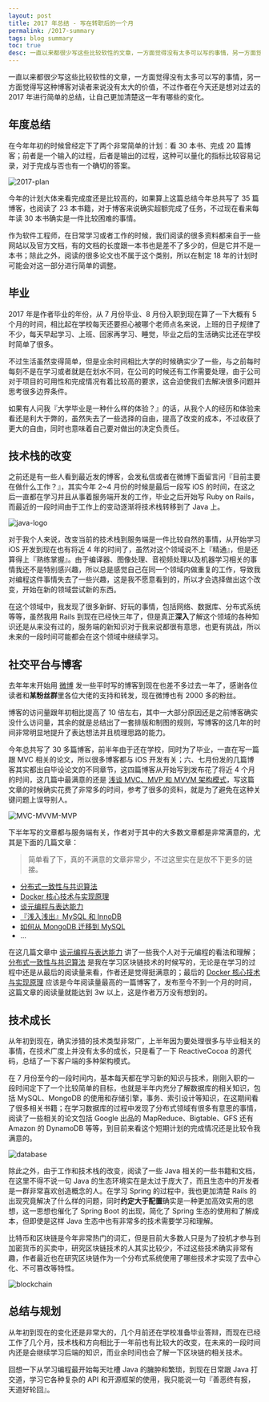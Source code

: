 ```yaml
---
layout: post
title: 2017 年总结 - 写在转职后的一个月
permalink: /2017-summary
tags: blog summary
toc: true
desc: 一直以来都很少写这些比较软性的文章，一方面觉得没有太多可以写的事情，另一方面觉得写这种博客对读者来说没有太大的价值，不过作者在今天还是想对过去的 2017 年进行简单的总结，让自己更加清楚这一年有哪些的变化。在今年年初的时候曾经定下了两个非常简单的计划：看 30 本书、完成 20 篇博客；前者是一个输入的过程，后者是输出的过程，而这种可以量化的指标比较容易记录，对于完成与否也有一个确切的答案。
---
```


一直以来都很少写这些比较软性的文章，一方面觉得没有太多可以写的事情，另一方面觉得写这种博客对读者来说没有太大的价值，不过作者在今天还是想对过去的 2017 年进行简单的总结，让自己更加清楚这一年有哪些的变化。

## 年度总结

在今年年初的时候曾经定下了两个非常简单的计划：看 30 本书、完成 20 篇博客；前者是一个输入的过程，后者是输出的过程，这种可以量化的指标比较容易记录，对于完成与否也有一个确切的答案。

![2017-plan](https://img.draveness.me/2017-12-27-2017-plan.png)

今年的计划大体来看完成度还是比较高的，如果算上这篇总结今年总共写了 35 篇博客，也阅读了 23 本书籍，对于博客来说确实超额完成了任务，不过现在看来每年读 30 本书确实是一件比较困难的事情。

作为软件工程师，在日常学习或者工作的时候，我们阅读的很多资料都来自于一些网站以及官方文档，有的文档的长度跟一本书也是差不了多少的，但是它并不是一本书；除此之外，阅读的很多论文也不属于这个类别，所以在制定 18 年的计划时可能会对这一部分进行简单的调整。

## 毕业

2017 年是作者毕业的年份，从 7 月份毕业、8 月份入职到现在算了一下大概有 5 个月的时间，相比起在学校每天还要担心被哪个老师点名来说，上班的日子规律了不少，每天早起学习、上班、回家再学习、睡觉，毕业之后的生活确实比还在学校时简单了很多。

不过生活虽然变得简单，但是业余时间相比大学的时候确实少了一些，与之前每时每刻不是在学习或者就是在划水不同，在公司的时候还有工作需要处理，由于公司对于项目的可用性和完成情况有着比较高的要求，这会迫使我们去解决很多问题并思考很多边界条件。

如果有人问我『大学毕业是一种什么样的体验？』的话，从我个人的经历和体验来看还是利大于弊的，虽然失去了一些选择的自由，提高了改变的成本，不过收获了更大的自由，同时也意味着自己要对做出的决定负责任。

## 技术栈的改变

之前还是有一些人看到最近发的博客，会发私信或者在微博下面留言问『目前主要在做什么工作？』，其实今年 2~4 月份的时候是最后一段写 iOS 的时间，在这之后一直都在学习并且从事着服务端开发的工作，毕业之后开始写 Ruby on Rails，而最近的一段时间由于工作上的变动逐渐将技术栈转移到了 Java 上。

![java-logo](https://img.draveness.me/2017-12-27-java-logo.png)

对于我个人来说，改变当前的技术栈到服务端是一件比较自然的事情，从开始学习 iOS 开发到现在也有将近 4 年的时间了，虽然对这个领域说不上『精通』，但是还算得上『熟练掌握』。由于编译器、图像处理、音视频处理以及机器学习相关的事情我还不是特别感兴趣，所以总是感觉自己在同一个领域内做重复的工作，导致我对编程这件事情失去了一些兴趣，这是我不愿意看到的，所以才会选择做出这个改变，开始在新的领域尝试新的东西。

在这个领域中，我发现了很多新鲜、好玩的事情，包括网络、数据库、分布式系统等等，虽然我用 Rails 到现在已经快三年了，但是真正**深入**了解这个领域的各种知识还是从来没有过的，服务端的新知识对于我来说都很有意思，也更有挑战，所以未来的一段时间可能都会在这个领域中继续学习。

## 社交平台与博客

去年年末开始用 [微博](https://weibo.com/u/5123574960) 发一些平时写的博客到现在也差不多过去一年了，感谢各位读者和**某粉丝群**里各位大佬的支持和转发，现在微博也有 2000 多的粉丝。

博客的访问量跟年初相比提高了 10 倍左右，其中一大部分原因还是之前博客确实没什么访问量，其余的就是总结出了一套排版和制图的规则，写博客的这几年的时间非常明显地提升了表达想法并且梳理思路的能力。

今年总共写了 30 多篇博客，前半年由于还在学校，同时为了毕业，一直在写一篇跟 MVC 相关的论文，所以很多博客都与 iOS 开发有关；六、七月份发的几篇博客其实都出自毕设论文的不同章节，这四篇博客从开始写到发布花了将近 4 个月的时间，这几篇中最满意的还是 [浅谈 MVC、MVP 和 MVVM 架构模式](https://draveness.me/mvx)，写这篇文章的时候确实花费了非常多的时间，参考了很多的资料，就是为了避免在这种关键问题上误导别人。

![MVC-MVVM-MVP](https://img.draveness.me/2017-12-27-MVC-MVVM-MVP.jpg)

下半年写的文章都与服务端有关，作者对于其中的大多数文章都是非常满意的，尤其是下面的几篇文章：

> 简单看了下，真的不满意的文章非常少，不过这里实在是放不下更多的链接。

+ [分布式一致性与共识算法](https://draveness.me/consensus)
+ [Docker 核心技术与实现原理](https://draveness.me/docker)
+ [谈元编程与表达能力](https://draveness.me/metaprogramming)
+ [『浅入浅出』MySQL 和 InnoDB](https://draveness.me/mysql-innodb)
+ [如何从 MongoDB 迁移到 MySQL](https://draveness.me/mongodb-to-mysql)
+ ...

在这几篇文章中 [谈元编程与表达能力](https://draveness.me/metaprogramming) 讲了一些我个人对于元编程的看法和理解；[分布式一致性与共识算法](https://draveness.me/consensus) 是我在学习区块链技术的时候写的，无论是在学习的过程中还是从最后的阅读量来看，作者还是觉得挺满意的；最后的 [Docker 核心技术与实现原理](https://draveness.me/docker) 应该是今年阅读量最高的一篇博客了，发布至今不到一个月的时间，这篇文章的阅读量就能达到 3w 以上，这是作者万万没有想到的。

## 技术成长

从年初到现在，确实涉猎的技术类型非常广，上半年因为要处理很多与毕业相关的事情，在技术广度上并没有太多的成长，只是看了一下 ReactiveCocoa 的源代码，总结了一下客户端的多种架构模式。

在 7 月份至今的一段时间内，基本每天都在学习新的知识与技术，刚刚入职的一段时间定下了一个比较简单的目标，也就是半年内充分了解数据库的相关知识，包括 MySQL、MongoDB 的使用和存储引擎，事务、索引设计等知识，在这期间看了很多相关书籍；在学习数据库的过程中发现了分布式领域有很多有意思的事情，阅读了一些相关的论文包括 Google 出品的 MapReduce、Bigtable、GFS 还有 Amazon 的 DynamoDB 等等，到目前来看这个短期计划的完成情况还是比较令我满意的。

![database](https://img.draveness.me/2017-12-27-database.jpg)

除此之外，由于工作和技术栈的改变，阅读了一些 Java 相关的一些书籍和文档，在这里不得不说一句 Java 的生态环境实在是太过于庞大了，而且生态中的开发者是一群非常喜欢创造概念的人。在学习 Spring 的过程中，我也更加清楚 Rails 的出现究竟解决了什么样的问题，同时**约定大于配置**确实是一种更加高效实用的思想，这一思想也催化了 Spring Boot 的出现，简化了 Spring 生态的使用和了解成本，但即使是这样 Java 生态中也有非常多的技术需要学习和理解。

比特币和区块链是今年非常热门的词汇，但是目前大多数人只是为了投机才参与到加密货币的买卖中，研究区块链技术的人其实比较少，不过这些技术确实非常有趣，作者最近也在研究区块链作为一个分布式系统使用了哪些技术才实现了去中心化、不可篡改等特性。

![blockchain](https://img.draveness.me/2017-12-27-blockchain.jpg)

## 总结与规划

从年初到现在的变化还是非常大的，几个月前还在学校准备毕业答辩，而现在已经工作了几个月，技术栈和方向相比于一年前也有比较大的改变，在未来的一段时间内还是会继续学习后端的知识，而业余时间也会了解一下区块链的相关技术。

回想一下从学习编程最开始每天吐槽 Java 的臃肿和繁琐，到现在日常跟 Java 打交道，学习它各种复杂的 API 和开源框架的使用，我只能说一句『善恶终有报，天道好轮回』。
